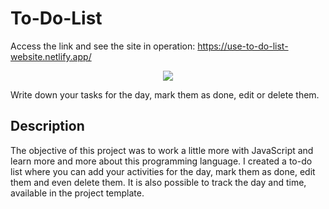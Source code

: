 # To-Do-List
Access the link and see the site in operation: https://use-to-do-list-website.netlify.app/

<p align="center">
    <img src="video/video.gif">
</p>

Write down your tasks for the day, mark them as done, edit or delete them.

## Description
The objective of this project was to work a little more with JavaScript and learn more and more about this programming language.
I created a to-do list where you can add your activities for the day, mark them as done, edit them and even delete them.
It is also possible to track the day and time, available in the project template.
